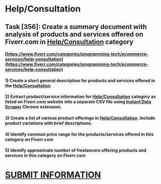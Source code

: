 # Help/Consultation
## Task [356]: Create a summary document with analysis of products and services offered on Fiverr.com in [Help/Consultation](https://www.fiverr.com/categories/programming-tech/ecommerce-services/help-consultation) category
#### [https://www.fiverr.com/categories/programming-tech/ecommerce-services/help-consultation](https://www.fiverr.com/categories/programming-tech/ecommerce-services/help-consultation)
#### 1) Create a short general description for products and services offered in the [Help/Consultation](https://www.fiverr.com/categories/programming-tech/ecommerce-services/help-consultation)
#### 2) Extract product/service information for [Help/Consultation](https://www.fiverr.com/categories/programming-tech/ecommerce-services/help-consultation) category as listed on Fiverr.com website into a separate CSV file using [Instant Data Scraper](https://chrome.google.com/webstore/detail/instant-data-scraper/ofaokhiedipichpaobibbnahnkdoiiah) Chrome extension.
#### 3) Create a list of various product offerings in [Help/Consultation](https://www.fiverr.com/categories/programming-tech/ecommerce-services/help-consultation). Include product variations with brief descriptions.
#### 4) Identify common price range for the products/services offered in this category on Fiverr.com
#### 5) Identify approximate number of freelancers offering products and services in this category on Fiverr.com

# [SUBMIT INFORMATION](https://forms.office.com/r/8AEKjkLxKG)
